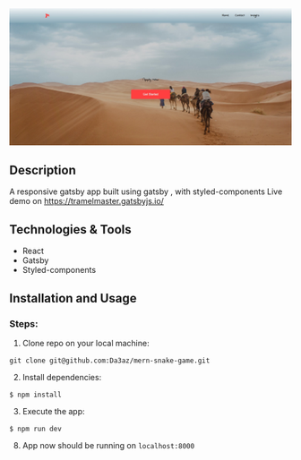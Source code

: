 <img src="githubImg/app-image.jpg"/>

## Description

A responsive gatsby app built using gatsby , with styled-components
Live demo on https://tramelmaster.gatsbyjs.io/

## Technologies & Tools

* React
* Gatsby
* Styled-components


## Installation and Usage


### Steps:
1. Clone repo on your local machine:
```
git clone git@github.com:Da3az/mern-snake-game.git
```
2. Install dependencies:
```
$ npm install
```
3. Execute the app:<br/>
```
$ npm run dev
```
8. App now should be running on ```localhost:8000```
